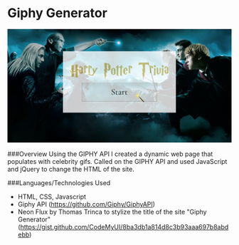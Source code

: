 # Giphy Generator

![alt text](https://github.com/laurengranada/TriviaGame/blob/master/read-images/screenshot.jpg)

###Overview
Using the GIPHY API I created a dynamic web page that populates with celebrity gifs. Called on the GIPHY API and used JavaScript and jQuery to change the HTML of the site.

###Languages/Technologies Used
- HTML, CSS, Javascript
- Giphy API (https://github.com/Giphy/GiphyAPI)
- Neon Flux by Thomas Trinca to stylize the title of the site "Giphy Generator" (https://gist.github.com/CodeMyUI/8ba3db1a814d8c3b93aaa697b8abdebb)
